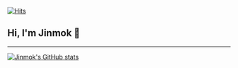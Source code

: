 [![Hits](https://hits.seeyoufarm.com/api/count/incr/badge.svg?url=https%3A%2F%2Fgithub.com%2FChoJinmok&count_bg=%2379C83D&title_bg=%23555555&icon=&icon_color=%23E7E7E7&title=hits&edge_flat=false)](https://hits.seeyoufarm.com)  
## Hi, I'm Jinmok 👋
---
[![Jinmok's GitHub stats](https://github-readme-stats.vercel.app/api?username=ChoJinmok&show_icons=true&theme=dark)](https://github.com/anuraghazra/github-readme-stats)